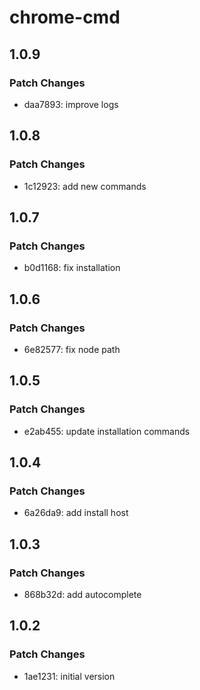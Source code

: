 # chrome-cmd

## 1.0.9

### Patch Changes

- daa7893: improve logs

## 1.0.8

### Patch Changes

- 1c12923: add new commands

## 1.0.7

### Patch Changes

- b0d1168: fix installation

## 1.0.6

### Patch Changes

- 6e82577: fix node path

## 1.0.5

### Patch Changes

- e2ab455: update installation commands

## 1.0.4

### Patch Changes

- 6a26da9: add install host

## 1.0.3

### Patch Changes

- 868b32d: add autocomplete

## 1.0.2

### Patch Changes

- 1ae1231: initial version
